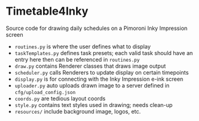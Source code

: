 # Timetable4Inky
Source code for drawing daily schedules on a Pimoroni Inky Impression screen
- `routines.py` is where the user defines what to display
- `taskTemplates.py` defines task presets; each valid task should have an entry here then can be referenced in `routines.py`
- `draw.py` contains Renderer classes that draws image output
- `scheduler.py` calls Renderers to update display on certain timepoints
- `display.py` is for connecting with the Inky Impression e-ink screen
- `uploader.py` auto uploads drawn image to a server defined in `cfg/upload_config.json`
- `coords.py` are tedious layout coords
- `style.py` contains text styles used in drawing; needs clean-up
- `resources/` include background image, logos, etc.
